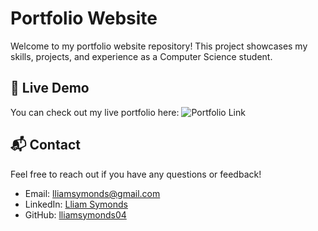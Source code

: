 # Portfolio Website

Welcome to my portfolio website repository! This project showcases my skills, projects, and experience as a Computer Science student.

## 🚀 Live Demo
You can check out my live portfolio here: ![Portfolio Link](https://lliamsymonds.vercel.app/)

## 📬 Contact
Feel free to reach out if you have any questions or feedback!
- Email: [lliamsymonds@gmail.com](mailto:your.email@example.com)
- LinkedIn: [Lliam Symonds](https://www.linkedin.com/in/lliam-symonds-184885292/)
- GitHub: [lliamsymonds04](https://github.com/yourusername)
